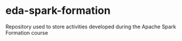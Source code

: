 # eda-spark-formation
Repository used to store activities developed during the Apache Spark Formation course
